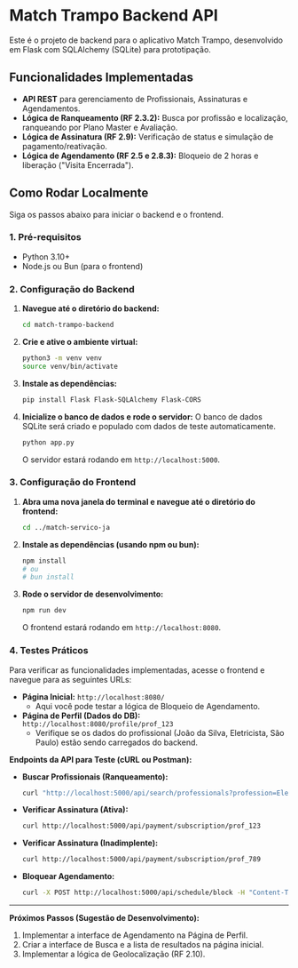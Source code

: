 # Match Trampo Backend API

Este é o projeto de backend para o aplicativo Match Trampo, desenvolvido em Flask com SQLAlchemy (SQLite) para prototipação.

## Funcionalidades Implementadas

*   **API REST** para gerenciamento de Profissionais, Assinaturas e Agendamentos.
*   **Lógica de Ranqueamento (RF 2.3.2):** Busca por profissão e localização, ranqueando por Plano Master e Avaliação.
*   **Lógica de Assinatura (RF 2.9):** Verificação de status e simulação de pagamento/reativação.
*   **Lógica de Agendamento (RF 2.5 e 2.8.3):** Bloqueio de 2 horas e liberação ("Visita Encerrada").

## Como Rodar Localmente

Siga os passos abaixo para iniciar o backend e o frontend.

### 1. Pré-requisitos

*   Python 3.10+
*   Node.js ou Bun (para o frontend)

### 2. Configuração do Backend

1.  **Navegue até o diretório do backend:**
    ```bash
    cd match-trampo-backend
    ```

2.  **Crie e ative o ambiente virtual:**
    ```bash
    python3 -m venv venv
    source venv/bin/activate
    ```

3.  **Instale as dependências:**
    ```bash
    pip install Flask Flask-SQLAlchemy Flask-CORS
    ```

4.  **Inicialize o banco de dados e rode o servidor:**
    O banco de dados SQLite será criado e populado com dados de teste automaticamente.
    ```bash
    python app.py
    ```
    O servidor estará rodando em `http://localhost:5000`.

### 3. Configuração do Frontend

1.  **Abra uma nova janela do terminal e navegue até o diretório do frontend:**
    ```bash
    cd ../match-servico-ja
    ```

2.  **Instale as dependências (usando npm ou bun):**
    ```bash
    npm install
    # ou
    # bun install
    ```

3.  **Rode o servidor de desenvolvimento:**
    ```bash
    npm run dev
    ```
    O frontend estará rodando em `http://localhost:8080`.

### 4. Testes Práticos

Para verificar as funcionalidades implementadas, acesse o frontend e navegue para as seguintes URLs:

*   **Página Inicial:** `http://localhost:8080/`
    *   Aqui você pode testar a lógica de Bloqueio de Agendamento.
*   **Página de Perfil (Dados do DB):** `http://localhost:8080/profile/prof_123`
    *   Verifique se os dados do profissional (João da Silva, Eletricista, São Paulo) estão sendo carregados do backend.

**Endpoints da API para Teste (cURL ou Postman):**

*   **Buscar Profissionais (Ranqueamento):**
    ```bash
    curl "http://localhost:5000/api/search/professionals?profession=Eletricista&city=São%20Paulo"
    ```
*   **Verificar Assinatura (Ativa):**
    ```bash
    curl http://localhost:5000/api/payment/subscription/prof_123
    ```
*   **Verificar Assinatura (Inadimplente):**
    ```bash
    curl http://localhost:5000/api/payment/subscription/prof_789
    ```
*   **Bloquear Agendamento:**
    ```bash
    curl -X POST http://localhost:5000/api/schedule/block -H "Content-Type: application/json" -d '{"professional_id": "prof_123", "start_time": "2025-10-25T10:00:00"}'
    ```

---
**Próximos Passos (Sugestão de Desenvolvimento):**

1.  Implementar a interface de Agendamento na Página de Perfil.
2.  Criar a interface de Busca e a lista de resultados na página inicial.
3.  Implementar a lógica de Geolocalização (RF 2.10).
